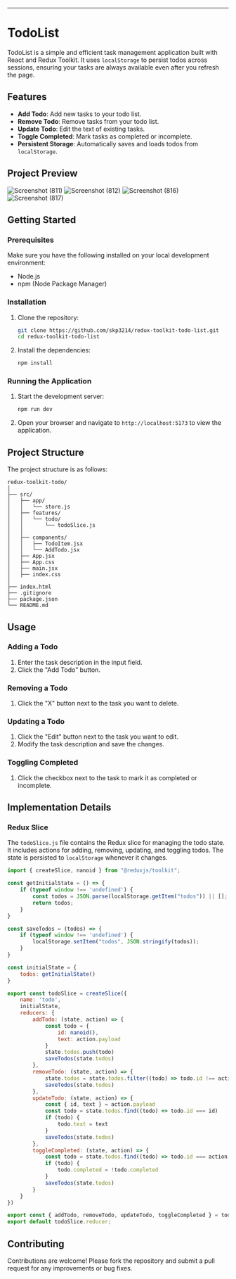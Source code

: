 ---

# TodoList 

TodoList is a simple and efficient task management application built with React and Redux Toolkit. It uses `localStorage` to persist todos across sessions, ensuring your tasks are always available even after you refresh the page.

## Features

- **Add Todo**: Add new tasks to your todo list.
- **Remove Todo**: Remove tasks from your todo list.
- **Update Todo**: Edit the text of existing tasks.
- **Toggle Completed**: Mark tasks as completed or incomplete.
- **Persistent Storage**: Automatically saves and loads todos from `localStorage`.

## Project Preview
![Screenshot (811)](https://github.com/skp3214/redux-toolkit-todo-list/assets/95349420/6db502fd-67df-43b8-9617-0fec2ebc5a42)
![Screenshot (812)](https://github.com/skp3214/redux-toolkit-todo-list/assets/95349420/487fd238-cc33-4576-893a-a59d3d14474e)
![Screenshot (816)](https://github.com/skp3214/redux-toolkit-todo-list/assets/95349420/ddbdcd10-e221-4e45-9b87-9c2db3275982)
![Screenshot (817)](https://github.com/skp3214/redux-toolkit-todo-list/assets/95349420/35af7bd7-655f-45f7-882d-98908351a043)


## Getting Started

### Prerequisites

Make sure you have the following installed on your local development environment:

- Node.js
- npm (Node Package Manager)

### Installation

1. Clone the repository:

   ```bash
   git clone https://github.com/skp3214/redux-toolkit-todo-list.git
   cd redux-toolkit-todo-list
   ```

2. Install the dependencies:

   ```bash
   npm install
   ```

### Running the Application

1. Start the development server:

   ```bash
   npm run dev
   ```

2. Open your browser and navigate to `http://localhost:5173` to view the application.

## Project Structure

The project structure is as follows:

```
redux-toolkit-todo/
│
├── src/
│   ├── app/
│   │   └── store.js
│   ├── features/
│   │   └── todo/
│   │       └── todoSlice.js
│   │       
│   ├── components/
│   │   ├── TodoItem.jsx
│   │   └── AddTodo.jsx
│   ├── App.jsx
│   ├── App.css
│   ├── main.jsx
│   ├── index.css
│   
├── index.html       
├── .gitignore
├── package.json
└── README.md
```

## Usage

### Adding a Todo

1. Enter the task description in the input field.
2. Click the "Add Todo" button.

### Removing a Todo

1. Click the "X" button next to the task you want to delete.

### Updating a Todo

1. Click the "Edit" button next to the task you want to edit.
2. Modify the task description and save the changes.

### Toggling Completed

1. Click the checkbox next to the task to mark it as completed or incomplete.

## Implementation Details

### Redux Slice

The `todoSlice.js` file contains the Redux slice for managing the todo state. It includes actions for adding, removing, updating, and toggling todos. The state is persisted to `localStorage` whenever it changes.

```javascript
import { createSlice, nanoid } from "@reduxjs/toolkit";

const getInitialState = () => {
    if (typeof window !== 'undefined') {
        const todos = JSON.parse(localStorage.getItem("todos")) || [];
        return todos;
    }
}

const saveTodos = (todos) => {
    if (typeof window !== 'undefined') {
        localStorage.setItem("todos", JSON.stringify(todos));
    }
}

const initialState = {
    todos: getInitialState()
}

export const todoSlice = createSlice({
    name: 'todo',
    initialState,
    reducers: {
        addTodo: (state, action) => {
            const todo = {
                id: nanoid(),
                text: action.payload
            }
            state.todos.push(todo)
            saveTodos(state.todos)
        },
        removeTodo: (state, action) => {
            state.todos = state.todos.filter((todo) => todo.id !== action.payload)
            saveTodos(state.todos)
        },
        updateTodo: (state, action) => {
            const { id, text } = action.payload
            const todo = state.todos.find((todo) => todo.id === id)
            if (todo) {
                todo.text = text
            }
            saveTodos(state.todos)
        },
        toggleCompleted: (state, action) => {
            const todo = state.todos.find((todo) => todo.id === action.payload)
            if (todo) {
                todo.completed = !todo.completed
            }
            saveTodos(state.todos)
        }
    }
})

export const { addTodo, removeTodo, updateTodo, toggleCompleted } = todoSlice.actions;
export default todoSlice.reducer;

````


## Contributing

Contributions are welcome! Please fork the repository and submit a pull request for any improvements or bug fixes.

